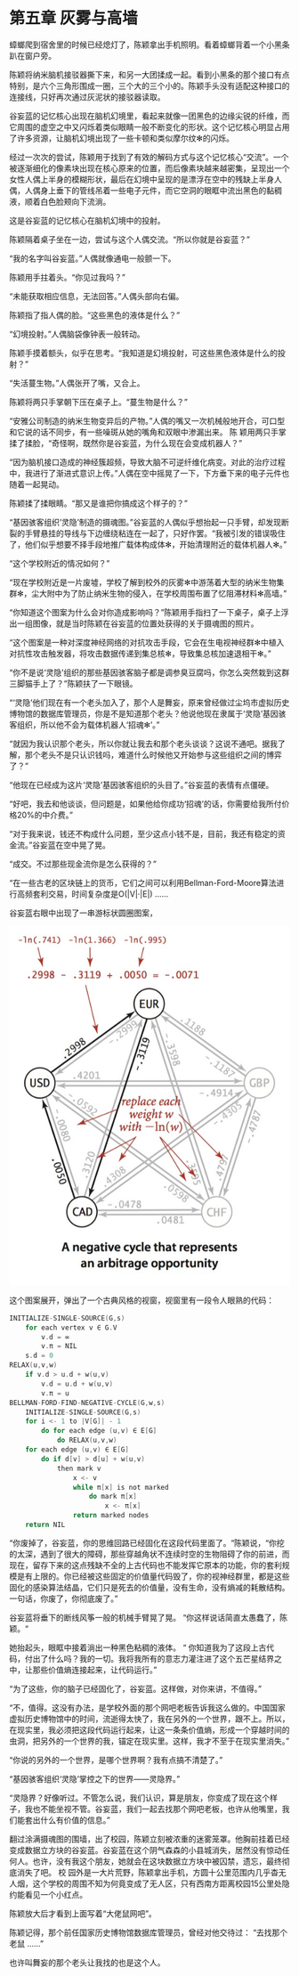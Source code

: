 # 第五章 灰雾与高墙

蟑螂爬到宿舍里的时候已经熄灯了，陈颖拿出手机照明。看着蟑螂背着一个小黑条趴在窗户旁。

陈颖将纳米脑机接驳器撕下来，和另一大团揉成一起。看到小黑条的那个接口有点特别，是六个三角形围成一圈，三个大的三个小的。陈颖手头没有适配这种接口的连接线，只好再次通过灰泥状的接驳器读取。

谷妄蓝的记忆核心出现在脑机幻境里，看起来就像一团黑色的边缘尖锐的纤维，而它周围的虚空之中又闪烁着类似眼睛一般不断变化的形状。这个记忆核心明显占用了许多资源，让脑机幻境出现了一些卡顿和类似摩尔纹✻的闪烁。

经过一次次的尝试，陈颖用于找到了有效的解码方式与这个记忆核心“交流”。一个被逐渐细化的像素块出现在核心原来的位置，而后像素块越来越密集，呈现出一个女性人偶上半身的模糊形状，最后在幻境中呈现的是漂浮在空中的残缺上半身人偶，人偶身上垂下的管线吊着一些电子元件，而它空洞的眼眶中流出黑色的黏稠液，顺着白色脸颊向下流淌。

这是谷妄蓝的记忆核心在脑机幻境中的投射。

陈颖隔着桌子坐在一边，尝试与这个人偶交流。“所以你就是谷妄蓝？”

“我的名字叫谷妄蓝。”人偶就像通电一般颤一下。

陈颖用手拄着头。“你见过我吗？”

“未能获取相应信息，无法回答。”人偶头部向右偏。

陈颖指了指人偶的脸。“这些黑色的液体是什么？”

“幻境投射。”人偶脑袋像钟表一般转动。

陈颖手摸着额头，似乎在思考。“我知道是幻境投射，可这些黑色液体是什么的投射？”

“失活蔓生物。”人偶张开了嘴，又合上。

陈颖将两只手掌朝下压在桌子上。“蔓生物是什么？”

“安雅公司制造的纳米生物变异后的产物。”人偶的嘴又一次机械般地开合，可口型和它说的话不同步，有一些噪斑从她的嘴角和双眼中渗漏出来。 陈 颖用两只手掌揉了揉脸，“奇怪啊，既然你是谷妄蓝，为什么现在会变成机器人？”

“因为脑机接口造成的神经簇超频，导致大脑不可逆纤维化病变。对此的治疗过程中，我进行了渐进式意识上传。”人偶在空中摇晃了一下，下方垂下来的电子元件也随着一起晃动。

陈颖揉了揉眼睛。“那又是谁把你搞成这个样子的？”

“基因骇客组织’灵隐’制造的摄魂图。”谷妄蓝的人偶似乎想抬起一只手臂，却发现断裂的手臂悬挂的导线与下边缠绕粘连在一起了，只好作罢。“我被引发的错误吸住了，他们似乎想要不择手段地推广载体构成体✻，开始清理附近的载体机器人✻。”

“这个学校附近的情况如何？”

“现在学校附近是一片废墟，学校了解到校外的灰雾✻中游荡着大型的纳米生物集群✻，尘大附中为了防止纳米生物的侵入，在学校周围布置了忆阻滞材料✻高墙。”

“你知道这个图案为什么会对你造成影响吗？”陈颖用手指扫了一下桌子，桌子上浮出一组图像，就是当时陈颖在谷妄蓝的位置处获得的关于摄魂图的照片。

“这个图案是一种对深度神经网络的对抗攻击手段，它会在生电视神经群✻中植入对抗性攻击触发器，将攻击数据传递到集总核✻，导致集总核加速退相干✻。”

“你不是说‘灵隐’组织的那些基因骇客脑子都是调参臭豆腐吗，你怎么突然栽到这群三脚猫手上了？”陈颖扶了一下眼镜。

“‘灵隐’他们现在有一个老头加入了，那个人是舞妄，原来曾经做过尘坞市虚拟历史博物馆的数据库管理员，你是不是知道那个老头？他说他现在隶属于‘灵隐’基因骇客组织，所以他不会为载体机器人‘招魂✻’。”

“就因为我认识那个老头，所以你就让我去和那个老头谈谈？这说不通吧。据我了解，那个老头不是只认识钱吗，难道什么时候他又开始参与这些组织之间的博弈了？”

“他现在已经成为这片‘灵隐’基因骇客组织的头目了。”谷妄蓝的表情有点僵硬。

“好吧，我去和他谈谈，但问题是，如果他给你成功‘招魂’的话，你需要给我所付价格20%的中介费。”

“对于我来说，钱还不构成什么问题，至少这点小钱不是，目前，我还有稳定的资金流。”谷妄蓝在空中晃了晃。

“成交。不过那些现金流你是怎么获得的？”

“在一些古老的区块链上的货币，它们之间可以利用Bellman-Ford-Moore算法进行高频套利交易，时间复杂度是O\(\|V\|·\|E\|\) ……

谷妄蓝右眼中出现了一串游标状圆圈图案，

![](../.gitbook/assets/image%20%281%29.png)

这个图案展开，弹出了一个古典风格的视窗，视窗里有一段令人眼熟的代码：

```c
INITIALIZE-SINGLE-SOURCE(G,s)
    for each vertex v ∈ G.V
        v.d = ∞
        v.π = NIL 
    s.d = 0
RELAX(u,v,w)
    if v.d > u.d + w(u,v)
        v.d = u.d + w(u,v)
        v.π = u 
BELLMAN-FORD-FIND-NEGATIVE-CYCLE(G,w,s)
    INITIALIZE-SINGLE-SOURCE(G,s)
    for i <- 1 to |V[G]| - 1 
        do for each edge (u,v) ∈ E[G]
            do RELAX(u,v,w)
    for each edge (u,v) ∈ E[G]
        do if d[v] > d[u] + w(u,v)
            then mark v
                x <- v
                while π[x] is not marked 
                    do mark π[x]
                        x <- π[x]
                return marked nodes 
    return NIL
```

“你废掉了，谷妄蓝，你的思维回路已经固化在这段代码里面了。“陈颖说，“你挖的太深，遇到了很大的障碍，那些穿越角状不连续时空的生物阻碍了你的前进，而现在，留存下来的这点残缺不全的上古代码也不能发挥它原本的功能，你的套利规模是有上限的。你已经被这些固定的价值量代码毁了，你的视神经群里，都是这些固化的感染算法结晶，它们只是死去的价值量，没有生命，没有熵减的耗散结构。一句话，你废了，你彻底废了。”

谷妄蓝将垂下的断线风筝一般的机械手臂晃了晃。 “你这样说话简直太愚蠢了，陈颖。“

她抬起头，眼眶中接着淌出一种黑色粘稠的液体。 “ 你知道我为了这段上古代码，付出了什么吗？我的一切。我将我所有的意志力灌注进了这个五芒星结界之中，让那些价值熵连接起来，让代码运行。”

“为了这些，你的脑子已经固化了，谷妄蓝。这样做，对你来讲，不值得。”

“不，值得。这没有办法，是学校外面的那个网吧老板告诉我这么做的。中国国家虚拟历史博物馆中的时间，流逝得太快了，我在另外的一个世界，跟不上。所以，在现实里，我必须把这段代码运行起来，让这一条条价值熵，形成一个穿越时间的虫洞，把另外的一个世界的我，锚定在现实里。这样，我才不至于在现实里消失。”

“你说的另外的一个世界，是哪个世界啊？我有点搞不清楚了。”

“基因骇客组织‘灵隐’掌控之下的世界——灵隐界。”

“灵隐界？好像听过。不管怎么说，我们认识，算是朋友，你变成了现在这个样子，我也不能坐视不管。谷妄蓝，我们一起去找那个网吧老板，也许从他嘴里，我们能套出什么有价值的信息。”

翻过涂满摄魂图的围墙，出了校园，陈颖立刻被浓重的迷雾笼罩。他胸前挂着已经变成数据立方块的谷妄蓝。谷妄蓝在这个阴气森森的小县城消失，居然没有惊动任何人。也许，没有我这个朋友，她就会在这块数据立方块中被囚禁，遗忘，最终彻底消失了吧。 校 园外是一大片荒野，陈颖拿出手机，方圆十公里范围内几乎杳无人烟，这个学校的周围不知为何竟变成了无人区，只有西南方距离校园15公里处隐约能看见一个小红点。

陈颖放大后才看到上面写着“大佬鼠网吧”。

陈颖记得，那个前任国家历史博物馆数据库管理员，曾经对他交待过： “去找那个老鼠 ……” 

也许叫舞妄的那个老头让我找的也是这个人。

